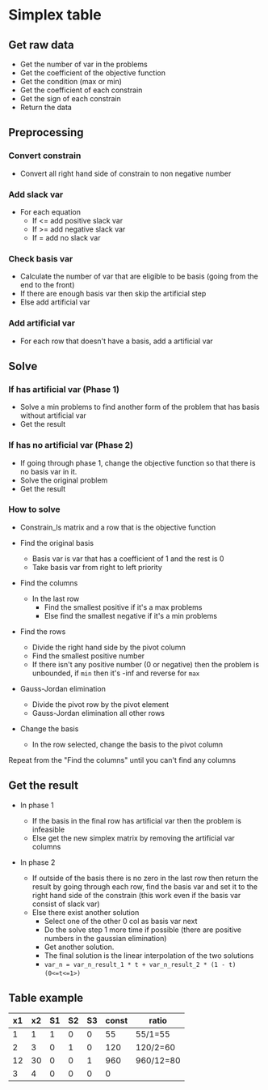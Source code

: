 # Simplex table

## Get raw data

* Get the number of var in the problems
* Get the coefficient of the objective function
* Get the condition (max or min)
* Get the coefficient of each constrain
* Get the sign of each constrain
* Return the data

## Preprocessing

### Convert constrain

* Convert all right hand side of constrain to non negative number

### Add slack var

* For each equation
  * If <= add positive slack var
  * If >= add negative slack var
  * If = add no slack var

### Check basis var

* Calculate the number of var that are eligible to be basis (going from the end to the front)
* If there are enough basis var then skip the artificial step
* Else add artificial var

### Add artificial var

* For each row that doesn't have a basis, add a artificial var

## Solve

### If has artificial var (Phase 1)

* Solve a min problems to find another form of the problem that has basis without artificial var
* Get the result

### If has no artificial var (Phase 2)

* If going through phase 1, change the objective function so that there is no basis var in it.
* Solve the original problem
* Get the result

### How to solve

* Constrain_ls matrix and a row that is the objective function
* Find the original basis

  * Basis var is var that has a coefficient of 1 and the rest is 0
  * Take basis var from right to left priority
* Find the columns

  * In the last row
    * Find the smallest positive if it's a max problems
    * Else find the smallest negative if it's a min problems
* Find the rows

  * Divide the right hand side by the pivot column
  * Find the smallest positive number
  * If there isn't any positive number (0 or negative) then the problem is unbounded, if `min` then it's -inf and reverse for `max`
* Gauss-Jordan elimination

  * Divide the pivot row by the pivot element
  * Gauss-Jordan elimination all other rows
* Change the basis

  * In the row selected, change the basis to the pivot column

Repeat from the "Find the columns" until you can't find any columns

## Get the result

* In phase 1

  * If the basis in the final row has artificial var then the problem is infeasible
  * Else get the new simplex matrix by removing the artificial var columns
* In phase 2

  * If outside of the basis there is no zero in the last row then return the result by going through each row, find the basis var and set it to the right hand side of the constrain (this work even if the basis var consist of slack var)
  * Else there exist another solution
    * Select one of the other 0 col as basis var next
    * Do the solve step 1 more time if possible (there are positive numbers in the gaussian elimination)
    * Get another solution.
    * The final solution is the linear interpolation of the two solutions
    * `var_n = var_n_result_1 * t + var_n_result_2 * (1 - t)` `(0<=t<=1>)`

## Table example

| x1  | x2  | S1  | S2  | S3  | const | ratio     |
| --- | --- | --- | --- | --- | ----- | --------- |
| 1   | 1   | 1   | 0   | 0   | 55    | 55/1=55   |
| 2   | 3   | 0   | 1   | 0   | 120   | 120/2=60  |
| 12  | 30  | 0   | 0   | 1   | 960   | 960/12=80 |
| 3   | 4   | 0   | 0   | 0   | 0     |           |
